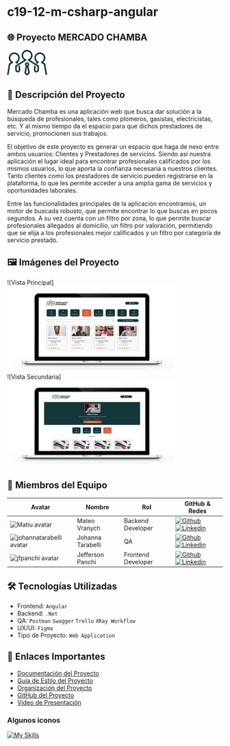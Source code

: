 # c19-12-m-csharp-angular

## 🌐 Proyecto MERCADO CHAMBA

<img src="https://github.com/No-Country-simulation/c19-12-m-csharp-angular/blob/main/ASSETS/Group%20120.png" alt="logo Mercado Chamba" />

## 📖 Descripción del Proyecto

Mercado Chamba es una aplicación web que busca dar solución a la búsqueda de profesionales, tales como plomeros, gasistas, electricistas, etc. Y al mismo tiempo da el espacio para que dichos prestadores de servicio, promocionen sus trabajos. 

El objetivo de este proyecto es generar un espacio que haga de nexo entre ambos usuarios: Clientes y Prestadores de servicios. Siendo así nuestra aplicación el lugar ideal para encontrar profesionales calificados por los mismos usuarios, lo que aporta la confianza necesaria a nuestros clientes. Tanto clientes como los prestadores de servicio pueden registrarse en la plataforma, lo que les permite acceder a una amplia gama de servicios y oportunidades laborales.

Entre las funcionalidades principales de la aplicación encontramos, un motor de buscada robusto, que permite encontrar lo que buscas en pocos segundos. A su vez cuenta con un filtro por zona, lo que permite buscar profesionales allegados al domicilio, un filtro por valoración, permitiendo que se elija a los profesionales mejor calificados y un filtro por categoría de servicio prestado. 

## 🖼️ Imágenes del Proyecto

![Vista Principal]
<br>
<img width="400" height= "200" src="https://github.com/No-Country-simulation/c19-12-m-csharp-angular/blob/main/ASSETS/imagenWebApp.png" alt="vista principal Mercado Chamba" />
<br>
![Vista Secundaria]
<br>
<img width="400" height= "200" src="https://github.com/No-Country-simulation/c19-12-m-csharp-angular/blob/main/ASSETS/imagenWebApp2.png" alt="vista segundaria Mercado Chamba" />
<br>
## 👥 Miembros del Equipo

| Avatar                        | Nombre          | Rol                    | GitHub & Redes                                                                                                                                                                                          |
| ----------------------------- | --------------- | ---------------------- | ------------------------------------------------------------------------------------------------------------------------------------------------------------------------------------------------------- |
| <img width="48" height="48" src="https://avatars.githubusercontent.com/u/69678921?v=4" alt="Matiu avatar" /> | Mateo Vranych     | Backend Developer    | [![Github](https://skillicons.dev/icons?i=github)](https://github.com/mateovranych) [![Linkedin](https://skillicons.dev/icons?i=linkedin)](https://www.linkedin.com/in/mateo-vranych-591969243/)         |
| <img width="48" height="48" src="https://avatars.githubusercontent.com/u/141964978?v=4" alt="johannatarabelli avatar" /> | Johanna Tarabelli | QA                     | [![Github](https://skillicons.dev/icons?i=github)](https://github.com/johannatarabelli) [![Linkedin](https://skillicons.dev/icons?i=linkedin)](https://www.linkedin.com/in/johanna-tarabelli-a2501041/)   |
| <img width="48" height="48" src="https://avatars.githubusercontent.com/u/63021907?v=4" alt="jfpanchi avatar" /> | Jefferson Panchi  | Frontend Developer     | [![Github](https://skillicons.dev/icons?i=github)](https://github.com/jfpanchi) [![Linkedin](https://skillicons.dev/icons?i=linkedin)](https://www.linkedin.com/in/jefferson-panchi-chacon)               |




## 🛠️ Tecnologías Utilizadas

- Frontend: `Angular`
- Backend: `.Net` 
- QA: `Postman` `Swagger` `Trello` `XRay Workflow`
- UX/UI: `Figma`
- Tipo de Proyecto: `Web Application`

## 🔗 Enlaces Importantes

- [Documentación del Proyecto](ruta/a/documentacion.pdf)
- [Guía de Estilo del Proyecto](https://www.figma.com/design/6zpFTDPZMJIABz5thVWbsm/MERCADO-CHAMBA?node-id=0-1&t=B9m0kH87pK3vAA2h-0)
- [Organización del Proyecto](https://trello.com/b/JJlgL08E/backlog-c19-12-m-csharp-angular)
- [GitHub del Proyecto](https://github.com/No-Country-simulation/c19-12-m-csharp-angular)
- [Video de Presentación](https://www.canva.com/design/DAGMhAYUV6E/kT8aP4BKrnnvLqKzH2w0UQ/edit)
  
### Algunos iconos

[![My Skills](https://skillicons.dev/icons?i=spring,angular,figma&theme=dark)](https://skillicons.dev)
